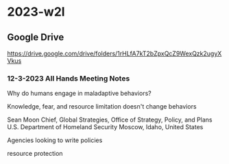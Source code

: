 # 2023-w2l

## Google Drive

https://drive.google.com/drive/folders/1rHLfA7kT2bZpxQcZ9WexQzk2ugyXVkus

### 12-3-2023 All Hands Meeting Notes

Why do humans engage in maladaptive behaviors?

Knowledge, fear, and resource limitation doesn't change behaviors


Sean Moon 
Chief, Global Strategies, Office of Strategy, Policy, and Plans
U.S. Department of Homeland Security
Moscow, Idaho, United States 


Agencies looking to write policies

resource protection
